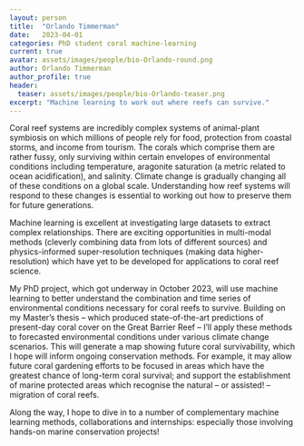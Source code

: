 ```yaml
---
layout: person
title:  "Orlando Timmerman"
date:   2023-04-01
categories: PhD student coral machine-learning
current: true
avatar: assets/images/people/bio-Orlando-round.png
author: Orlando Timmerman
author_profile: true
header:
  teaser: assets/images/people/bio-Orlando-teaser.png
excerpt: "Machine learning to work out where reefs can survive."
---
```

Coral reef systems are incredibly complex systems of animal-plant symbiosis on which millions of people rely for food, protection from coastal storms, and income from tourism. The corals which comprise them are rather fussy, only surviving within certain envelopes of environmental conditions including temperature, aragonite saturation (a metric related to ocean acidification), and salinity. Climate change is gradually changing all of these conditions on a global scale. Understanding how reef systems will respond to these changes is essential to working out how to preserve them for future generations.

Machine learning is excellent at investigating large datasets to extract complex relationships. There are exciting opportunities in multi-modal methods (cleverly combining data from lots of different sources) and physics-informed super-resolution techniques (making data higher-resolution) which have yet to be developed for applications to coral reef science.

My PhD project, which got underway in October 2023, will use machine learning to better understand the combination and time series of environmental conditions necessary for coral reefs to survive. Building on my Master’s thesis – which produced state-of-the-art predictions of present-day coral cover on the Great Barrier Reef – I’ll apply these methods to forecasted environmental conditions under various climate change scenarios. This will generate a map showing future coral survivability, which I hope will inform ongoing conservation methods. For example, it may allow future coral gardening efforts to be focused in areas which have the greatest chance of long-term coral survival; and support the establishment of marine protected areas which recognise the natural – or assisted! – migration of coral reefs.

Along the way, I hope to dive in to a number of complementary machine learning methods, collaborations and internships: especially those involving hands-on marine conservation projects!
